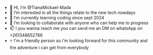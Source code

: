 - 👋 Hi, I’m @TianaMickael-Mada
- 👀 I’m interested in all the things relate to the new tech nowdays
- 🌱 I’m currently learning coding since sept 2024
- 💞️ I’m looking to collaborate with anyone who can help me to progress
- 📫 I you wanna reach me you can send me an DM on whatsApp on +261348652786
- ⚡ I'm a friendly person so i'm looking forward for this community and the adventure i can get from everybody

<!---
TianaMickael-Mada/TianaMickael-Mada is a ✨ special ✨ repository because its `README.md` (this file) appears on your GitHub profile.
You can click the Preview link to take a look at your changes.
--->
